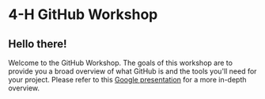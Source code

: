 # 4-H GitHub Workshop

## Hello there!
Welcome to the GitHub Workshop. The goals of this workshop are to provide you a broad overview of what GitHub is and the tools you'll need for your project.
Please refer to this [Google presentation](https://docs.google.com/presentation/d/1N9V74i6dsiyunjtv1oVDxFt5feKuLJApictSREEobSs/edit?usp=sharing) for a more in-depth overview. 

